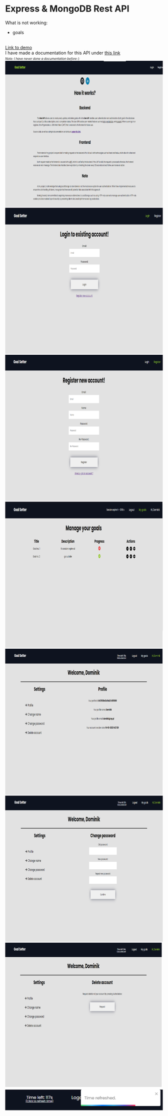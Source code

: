 # Express & MongoDB Rest API

What is not working:<br />
 - goals<br />
 <br />
<a href="https://appmern.herokuapp.com/">Link to demo</a>

<br />
I have made a documentation for this API under <a href="https://dominiks-organization-1.gitbook.io/mern-stack-api-docs/"> this link </a> <br/>
<i style="font-size:10px"> Note: I have never done a documentation before (: </i>
<img src="https://raw.githubusercontent.com/xstiff/mern-stack-project/main/images/image_home.png" alt="home" width="950px" height="465"/>
<img src="https://raw.githubusercontent.com/xstiff/mern-stack-project/main/images/image_login.png" alt="login" width="950px" height="465"/>
<img src="https://raw.githubusercontent.com/xstiff/mern-stack-project/main/images/image_register.png" alt="register" width="950px" height="465"/>
<img src="https://raw.githubusercontent.com/xstiff/mern-stack-project/main/images/image_my_goals.png" alt="mygoals" width="950px" height="465"/>
<img src="https://raw.githubusercontent.com/xstiff/mern-stack-project/main/images/image_profile_1.png" alt="profile1" width="950px" height="465"/>
<img src="https://raw.githubusercontent.com/xstiff/mern-stack-project/main/images/image_profile_2.png" alt="profile2" width="950px" height="465"/>
<img src="https://raw.githubusercontent.com/xstiff/mern-stack-project/main/images/image_profile_3.png" alt="profile3" width="950px" height="465"/>
<img src="https://raw.githubusercontent.com/xstiff/mern-stack-project/main/images/refresh.png" alt="refresh"/>

